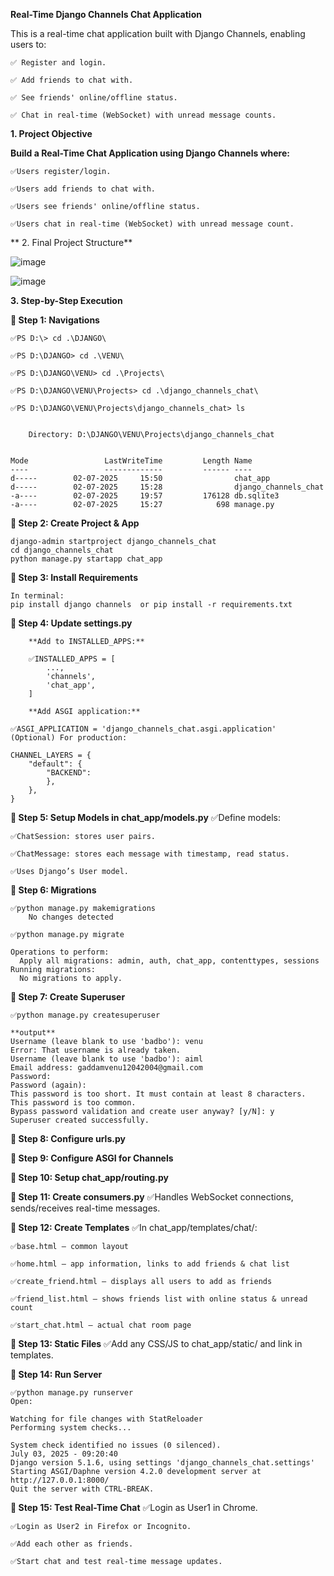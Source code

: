 ****Real-Time Django Channels Chat Application****

This is a real-time chat application built with Django Channels, enabling users to:

	✅ Register and login.
	
	✅ Add friends to chat with.
	
	✅ See friends' online/offline status.
	
	✅ Chat in real-time (WebSocket) with unread message counts.


 **1. Project Objective**

**Build a Real-Time Chat Application using Django Channels where:**
    
    ✅Users register/login.
    
    ✅Users add friends to chat with.
    
    ✅Users see friends' online/offline status.
    
    ✅Users chat in real-time (WebSocket) with unread message count.

** 2. Final Project Structure**

![image](https://github.com/user-attachments/assets/6a8adb1f-ddd2-402b-a084-82b221430afd)


![image](https://github.com/user-attachments/assets/4c5743c7-c359-41ab-9c3e-a155941d6387)


**3. Step-by-Step Execution**

**🔷 Step 1: Navigations**

	✅PS D:\> cd .\DJANGO\
	
	✅PS D:\DJANGO> cd .\VENU\
	
	✅PS D:\DJANGO\VENU> cd .\Projects\
	
	✅PS D:\DJANGO\VENU\Projects> cd .\django_channels_chat\
	
	✅PS D:\DJANGO\VENU\Projects\django_channels_chat> ls
	
	
		Directory: D:\DJANGO\VENU\Projects\django_channels_chat
	
	
	Mode                 LastWriteTime         Length Name
	----                 -------------         ------ ----
	d-----        02-07-2025     15:50                chat_app
	d-----        02-07-2025     15:28                django_channels_chat
	-a----        02-07-2025     19:57         176128 db.sqlite3
	-a----        02-07-2025     15:27            698 manage.py
	

**🔷 Step 2: Create Project & App**

	django-admin startproject django_channels_chat
	cd django_channels_chat
	python manage.py startapp chat_app


**🔷 Step 3: Install Requirements**

	In terminal:
	pip install django channels  or pip install -r requirements.txt
 
**🔷 Step 4: Update settings.py**

		**Add to INSTALLED_APPS:**
		
		✅INSTALLED_APPS = [
		    ...,
		    'channels',
		    'chat_app',
		]
  
		**Add ASGI application:**
  
	✅ASGI_APPLICATION = 'django_channels_chat.asgi.application'
	(Optional) For production:

	CHANNEL_LAYERS = {
	    "default": {
	        "BACKEND": 
	        },
	    },
	}

 
**🔷 Step 5: Setup Models in chat_app/models.py**
	✅Define models:
	
	✅ChatSession: stores user pairs.
	
	✅ChatMessage: stores each message with timestamp, read status.
	
	✅Uses Django’s User model.

**🔷 Step 6: Migrations**

	✅python manage.py makemigrations
		No changes detected
 
	✅python manage.py migrate

	Operations to perform:
	  Apply all migrations: admin, auth, chat_app, contenttypes, sessions
	Running migrations:
	  No migrations to apply.

 **🔷 Step 7: Create Superuser**

	✅python manage.py createsuperuser
 
 	**output**
	Username (leave blank to use 'badbo'): venu
	Error: That username is already taken.
	Username (leave blank to use 'badbo'): aiml
	Email address: gaddamvenu12042004@gmail.com
	Password: 
	Password (again):
	This password is too short. It must contain at least 8 characters.
	This password is too common.
	Bypass password validation and create user anyway? [y/N]: y
	Superuser created successfully.


**🔷 Step 8: Configure urls.py**

**🔷 Step 9: Configure ASGI for Channels**

**🔷 Step 10: Setup chat_app/routing.py**

**🔷 Step 11: Create consumers.py**
	✅Handles WebSocket connections, sends/receives real-time messages.

**🔷 Step 12: Create Templates**
	✅In chat_app/templates/chat/:
	
	✅base.html – common layout
	
	✅home.html – app information, links to add friends & chat list
	
	✅create_friend.html – displays all users to add as friends
	
	✅friend_list.html – shows friends list with online status & unread count
	
	✅start_chat.html – actual chat room page

**🔷 Step 13: Static Files**
	✅Add any CSS/JS to chat_app/static/ and link in templates.

**🔷 Step 14: Run Server**

	✅python manage.py runserver
	Open:
 
	Watching for file changes with StatReloader
	Performing system checks...
	
	System check identified no issues (0 silenced).
	July 03, 2025 - 09:20:40
	Django version 5.1.6, using settings 'django_channels_chat.settings'
	Starting ASGI/Daphne version 4.2.0 development server at http://127.0.0.1:8000/
	Quit the server with CTRL-BREAK.

**🔷 Step 15: Test Real-Time Chat**
	✅Login as User1 in Chrome.
	
	✅Login as User2 in Firefox or Incognito.
	
	✅Add each other as friends.
	
	✅Start chat and test real-time message updates.


